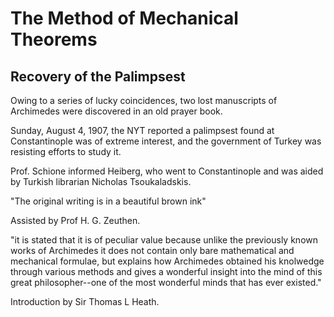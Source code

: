 # The Method of Mechanical Theorems

## Recovery of the Palimpsest
Owing to a series of lucky coincidences, two lost manuscripts of Archimedes were discovered in an old prayer book.

Sunday, August 4, 1907, the NYT reported a palimpsest found at Constantinople was of extreme interest, and the government of Turkey was resisting efforts to study it.

Prof. Schione informed Heiberg, who went to Constantinople and was aided by Turkish librarian Nicholas Tsoukaladskis.

"The original writing is in a beautiful brown ink"

Assisted by Prof H. G. Zeuthen.

"it is stated that it is of peculiar value because unlike the previously known works of Archimedes it does not contain only bare mathematical and mechanical formulae, but explains how Archimedes obtained his knolwedge through various methods and gives a wonderful insight into the mind of this great philosopher--one of the most wonderful minds that has ever existed."

Introduction by Sir Thomas L Heath.
